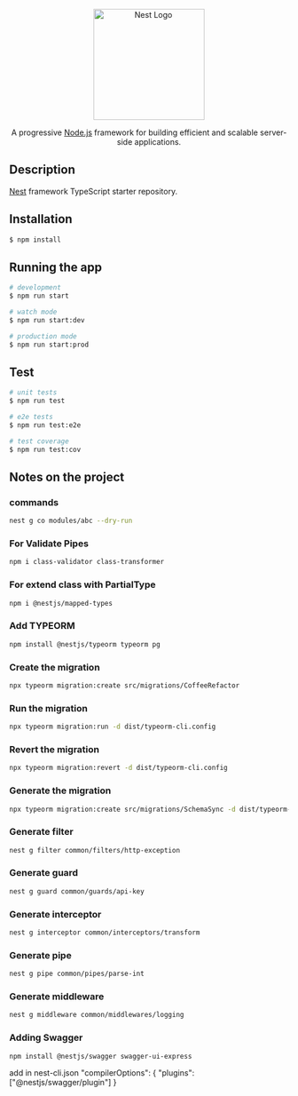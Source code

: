 <p align="center">
  <a href="http://nestjs.com/" target="blank"><img src="https://nestjs.com/img/logo-small.svg" width="200" alt="Nest Logo" /></a>
</p>

[circleci-image]: https://img.shields.io/circleci/build/github/nestjs/nest/master?token=abc123def456
[circleci-url]: https://circleci.com/gh/nestjs/nest

  <p align="center">A progressive <a href="http://nodejs.org" target="_blank">Node.js</a> framework for building efficient and scalable server-side applications.</p>

## Description

[Nest](https://github.com/nestjs/nest) framework TypeScript starter repository.

## Installation

```bash
$ npm install
```

## Running the app

```bash
# development
$ npm run start

# watch mode
$ npm run start:dev

# production mode
$ npm run start:prod
```

## Test

```bash
# unit tests
$ npm run test

# e2e tests
$ npm run test:e2e

# test coverage
$ npm run test:cov
```

## Notes on the project

### commands

```bash
nest g co modules/abc --dry-run
```

### For Validate Pipes

```bash
npm i class-validator class-transformer
```

### For extend class with PartialType

```bash
npm i @nestjs/mapped-types
```

### Add TYPEORM

```bash
npm install @nestjs/typeorm typeorm pg
```

### Create the migration

```bash
npx typeorm migration:create src/migrations/CoffeeRefactor
```

### Run the migration

```bash
npx typeorm migration:run -d dist/typeorm-cli.config
```

### Revert the migration

```bash
npx typeorm migration:revert -d dist/typeorm-cli.config
```

### Generate the migration

```bash
npx typeorm migration:create src/migrations/SchemaSync -d dist/typeorm-cli.config
```

### Generate filter

```bash
nest g filter common/filters/http-exception
```

### Generate guard

```bash
nest g guard common/guards/api-key
```

### Generate interceptor

```bash
nest g interceptor common/interceptors/transform
```

### Generate pipe

```bash
nest g pipe common/pipes/parse-int
```

### Generate middleware

```bash
nest g middleware common/middlewares/logging
```

### Adding Swagger

```bash
npm install @nestjs/swagger swagger-ui-express
```

add in nest-cli.json "compilerOptions": {
"plugins": ["@nestjs/swagger/plugin"]
}
